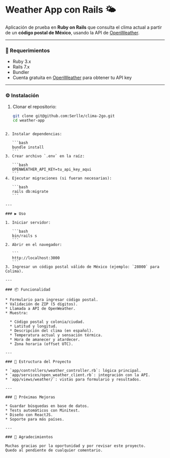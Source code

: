 # Weather App con Rails 🌤️

Aplicación de prueba en **Ruby on Rails** que consulta el clima actual a partir de un **código postal de México**, usando la API de [OpenWeather](https://openweathermap.org/current).

---

### 🚀 Requerimientos
- Ruby 3.x
- Rails 7.x
- Bundler
- Cuenta gratuita en [OpenWeather](https://home.openweathermap.org/) para obtener tu API key

---

### ⚙️ Instalación
1. Clonar el repositorio:
   ```bash
   git clone git@github.com:Serlle/clima-2go.git
   cd weather-app
````

2. Instalar dependencias:

   ```bash
   bundle install
   ```
3. Crear archivo `.env` en la raíz:

   ```bash
   OPENWEATHER_API_KEY=tu_api_key_aqui
   ```
4. Ejecutar migraciones (si fueran necesarias):

   ```bash
   rails db:migrate
   ```

---

### ▶️ Uso

1. Iniciar servidor:

   ```bash
   bin/rails s
   ```
2. Abrir en el navegador:

   ```
   http://localhost:3000
   ```
3. Ingresar un código postal válido de México (ejemplo: `28000` para Colima).

---

### 📦 Funcionalidad

* Formulario para ingresar código postal.
* Validación de ZIP (5 dígitos).
* Llamada a API de OpenWeather.
* Muestra:

  * Código postal y colonia/ciudad.
  * Latitud y longitud.
  * Descripción del clima (en español).
  * Temperatura actual y sensación térmica.
  * Hora de amanecer y atardecer.
  * Zona horaria (offset UTC).

---

### 🧩 Estructura del Proyecto

* `app/controllers/weather_controller.rb`: lógica principal.
* `app/services/open_weather_client.rb`: integración con la API.
* `app/views/weather/`: vistas para formulario y resultados.

---

### 🔮 Próximas Mejoras

* Guardar búsquedas en base de datos.
* Tests automáticos con Minitest.
* Diseño con ReactJS.
* Soporte para más países.

---

### 🙏 Agradecimientos

Muchas gracias por la oportunidad y por revisar este proyecto.
Quedo al pendiente de cualquier comentario.
